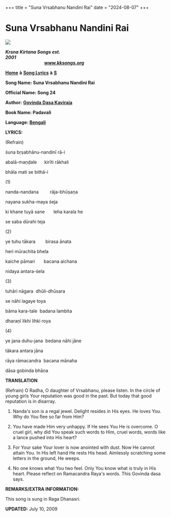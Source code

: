 +++
title = "Suna Vrsabhanu Nandini Rai"
date = "2024-08-07"
+++

# Suna Vrsabhanu Nandini Rai
**[![](http://kksongs.org/image_files/image002.jpg)](http://kksongs.org/)**

**_Krsna_** **_Kirtana Songs est. 2001_**                                                                                                                                                      **_www.kksongs.org_**

**[Home](http://kksongs.org/)** **à** **[Song Lyrics](http://kksongs.org/lyrics.html)** **à** **[S](http://kksongs.org/songs/song_s.html)**

**Song Name: Suna Vrsabhanu Nandini Rai**

**Official Name: Song 24**

**Author:** [**Govinda** **Dasa Kaviraja**](http://kksongs.org/authors/list/govindadasa.html)

**Book Name: Padavali**

**Language: [Bengali](http://kksongs.org/language/list/bengali.html)**

**LYRICS:**

(Refrain)

śuna bṛṣabhānu-nandinī rā-i

abalā-maṇḍale      kirīti rākhali

bhāla mati se bithā-i

(1)

nanda-nandana         rāja-bhūṣaṇa

nayana sukha-maya śeja

ki khane tuyā sane       leha karala he

se saba dūrahi teja

(2)

ye tuhu tākara        birasa ānata

heri mūrachita bhela

kaiche pāmari       bacana aichana

nidaya antara-śela

(3)

tuhāri nāgara  dhūli-dhūsara

se nāhi lagaye toya

bāma kara\-tale  badana lambita

dharaṇī likhi lihki roya

(4)

ye jana duhu-jana  bedana nāhi jāne

tākara antara jāna

rāya rāmacandra  bacana mānaha

dāsa gobinda bhāṇa

**TRANSLATION**

(Refrain) O Radha, O daughter of Vrsabhanu, please listen. In the circle of young girls Your reputation was good in the past. But today that good reputation is in disarray.

1) Nanda's son is a regal jewel. Delight resides in His eyes. He loves You. Why do You flee so far from Him?

2) You have made Him very unhappy. If He sees You He is overcome. O cruel girl, why did You speak such words to Him, cruel words, words like a lance pushed into His heart?

3) For Your sake Your lover is now anointed with dust. Now He cannot attain You. In His left hand He rests His head. Aimlessly scratching some letters in the ground, He weeps.

4) No one knows what You two feel. Only You know what is truly in His heart. Please reflect on Ramacandra Raya's words. This Govinda dasa says.

**REMARKS/EXTRA INFORMATION:**

This song is sung in Raga Dhanasri.

**UPDATED:** July 10, 2009